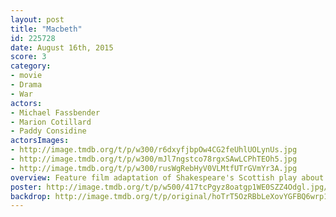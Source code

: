 ```yaml
---
layout: post
title: "Macbeth"
id: 225728
date: August 16th, 2015
score: 3
category:
- movie
- Drama
- War
actors:
- Michael Fassbender
- Marion Cotillard
- Paddy Considine
actorsImages:
- http://image.tmdb.org/t/p/w300/r6dxyfjbpOw4CG2feUhlUOLynUs.jpg
- http://image.tmdb.org/t/p/w300/mJl7ngstco78rgxSAwLCPhTEOh5.jpg
- http://image.tmdb.org/t/p/w300/rusWgRebHyV0VLMtfUTrGVmYr3A.jpg
overview: Feature film adaptation of Shakespeare's Scottish play about General Macbeth whose ambitious wife urges him to use wicked means in order to gain power of the throne over the sitting king, Duncan.
poster: http://image.tmdb.org/t/p/w500/417tcPgyz8oatgp1WE0SZZ4Odgl.jpg/
backdrop: http://image.tmdb.org/t/p/original/hoTrT5OzRBbLeXovYGFBQ6wrp1.jpg
---
```

